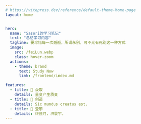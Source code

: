 ```yaml
---
# https://vitepress.dev/reference/default-theme-home-page
layout: home


hero:
  name: "Sasori的学习笔记"
  text: "总结学习内容"
  tagline: 要珍惜每一次邂逅，所谓永别，可不光有死别这一种方式
  image: 
    src: /feiLun.webp
    class: hover-zoom
  actions:
    - theme: brand
      text: Study Now
      link: /frontend/index.md

features:
  - title: 📘 汲取
    details: 量变产生质变
  - title: 💭 创造
    details: Sic mundus creatus est.
  - title: 🧗 登攀
    details: 终揽月，济寰宇。
---
```

<confetti/>
